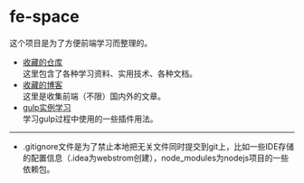 fe-space
========
这个项目是为了方便前端学习而整理的。

 + [收藏的仓库](https://github.com/natee/fe-space/blob/master/repositories.md)    
 这里包含了各种学习资料、实用技术、各种文档。
 + [收藏的博客](https://github.com/natee/fe-space/blob/master/ariticles.md)    
 这里是收集前端（不限）国内外的文章。
 + [gulp实例学习](https://github.com/natee/fe-space/tree/master/k_gulp)    
 学习gulp过程中使用的一些插件用法。

--------
 + .gitignore文件是为了禁止本地把无关文件同时提交到git上，比如一些IDE存储的配置信息（.idea为webstrom创建），node_modules为nodejs项目的一些依赖包。
